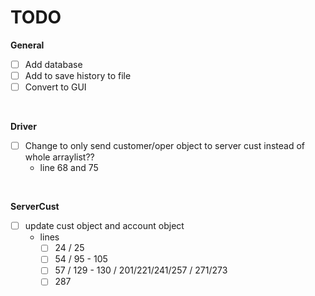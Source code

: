 # TODO
**General**
- [ ] Add database
- [ ] Add to save history to file
- [ ] Convert to GUI
<br/>

**Driver**
- [ ] Change to only send customer/oper object to server cust instead of whole arraylist??
  - line 68 and 75
<br/>

**ServerCust**
- [ ] update cust object and account object
  - lines
    - [ ] 24 / 25
    - [ ] 54 / 95 - 105
    - [ ] 57 / 129 - 130 /  201/221/241/257 / 271/273
    - [ ] 287
